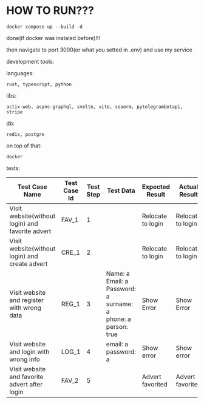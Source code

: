 # HOW TO RUN???

```
docker compose up --build -d
```

done(if docker was instaled before)!!!

then navigate to port 3000(or what you setted in .env) and use my service

development tools:

languages:

```
rust, typescript, python
```

libs:

```
actix-web, async-graphql, svelte, vite, seaorm, pytelegrambotapi, stripe
```

db:

```
redis, postgre
```

on top of that:

```
docker
```

tests:

| Test Case Name                                   | Test Case Id | Test Step | Test Data                                                                         | Expected Result   | Actual Result     | Remarks |
| ------------------------------------------------ | ------------ | --------- | --------------------------------------------------------------------------------- | ----------------- | ----------------- | ------- |
| Visit website(without login) and favorite advert | FAV_1        | 1         |                                                                                   | Relocate to login | Relocate to login | Pass    |
| Visit website(without login) and create advert   | CRE_1        | 2         |                                                                                   | Relocate to login | Relocate to login | Pass    |
| Visit website and register with wrong data       | REG_1        | 3         | Name: a<br>Email: a<br>Password: a <br> surname: a<br> phone: a <br> person: true | Show Error        | Show Error        | Pass    |
| Visit website and login with wrong info          | LOG_1        | 4         | email: a <br> password: a <br>                                                    | Show error        | Show error        | Pass    |
| Visit website and favorite advert after login    | FAV_2        | 5         |                                                                                   | Advert favorited  | Advert favorited  | Pass    |
